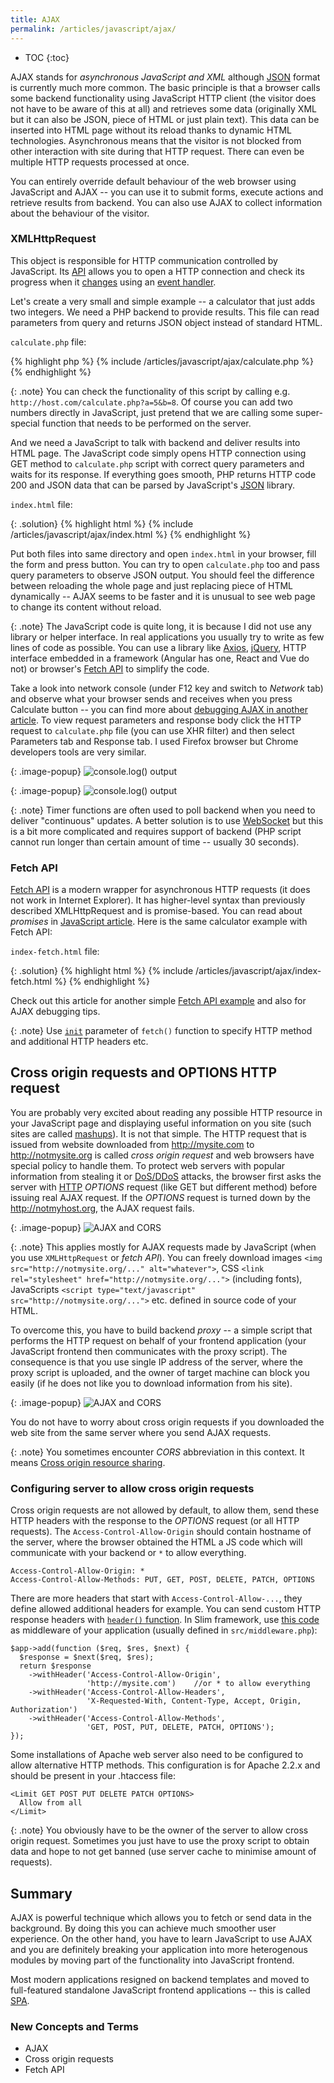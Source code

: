 ```yaml
---
title: AJAX
permalink: /articles/javascript/ajax/
---
```


* TOC
{:toc}

AJAX stands for *asynchronous JavaScript and XML* although [JSON](http://json.org) format is currently much more
common. The basic principle is that a browser calls some backend functionality using JavaScript HTTP client (the visitor
does not have to be aware of this at all) and retrieves some data (originally XML but it can also be JSON, piece of
HTML or just plain text). This data can be inserted into HTML page without its reload thanks to dynamic HTML
technologies. Asynchronous means that the visitor is not blocked from other interaction with site during that HTTP
request. There can even be multiple HTTP requests processed at once.

You can entirely override default behaviour of the web browser using JavaScript and AJAX -- you can use it to submit
forms, execute actions and retrieve results from backend. You can also use AJAX to collect information about the
behaviour of the visitor.

### XMLHttpRequest
This object is responsible for HTTP communication controlled by JavaScript. Its [API](https://developer.mozilla.org/en-US/docs/Web/API/XMLHttpRequest)
allows you to open a HTTP connection and check its progress when it [changes](https://developer.mozilla.org/en-US/docs/Web/API/XMLHttpRequest/readyState)
using an [event handler](https://developer.mozilla.org/en-US/docs/Web/API/XMLHttpRequest/onreadystatechange).

Let's create a very small and simple example -- a calculator that just adds two integers. We need a PHP backend to
provide results. This file can read parameters from query and returns JSON object instead of standard HTML.

`calculate.php` file:

{% highlight php %}
{% include /articles/javascript/ajax/calculate.php %}
{% endhighlight %}

{: .note}
You can check the functionality of this script by calling e.g. `http://host.com/calculate.php?a=5&b=8`. Of course you
can add two numbers directly in JavaScript, just pretend that we are calling some super-special function that needs
to be performed on the server.

And we need a JavaScript to talk with backend and deliver results into HTML page. The JavaScript code simply opens
HTTP connection using GET method to `calculate.php` script with correct query parameters and waits for its response.
If everything goes smooth, PHP returns HTTP code 200 and JSON data that can be parsed by JavaScript's
[JSON](https://developer.mozilla.org/en-US/docs/Web/JavaScript/Reference/Global_Objects/JSON) library.

`index.html` file:

{: .solution}
{% highlight html %}
{% include /articles/javascript/ajax/index.html %}
{% endhighlight %}

Put both files into same directory and open `index.html` in your browser, fill the form and press button. You can try
to open `calculate.php` too and pass query parameters to observe JSON output. You should feel the difference between
reloading the whole page and just replacing piece of HTML dynamically -- AJAX seems to be faster and it is unusual
to see web page to change its content without reload.

{: .note}
The JavaScript code is quite long, it is because I did not use any library or helper interface. In real applications
you usually try to write as few lines of code as possible. You can use a library like [Axios](https://github.com/axios/axios),
[jQuery](/articles/javascript/jquery/), HTTP interface embedded in a framework (Angular has one, React and Vue do not)
or browser's [Fetch API](/articles/javascript/ajax/#fetch-api) to simplify the code.

Take a look into network console (under F12 key and switch to *Network* tab) and observe what your browser sends
and receives when you press Calculate button -- you can find more about [debugging AJAX in another article](/articles/debugging/ajax-rest-api-and-spa/).
To view request parameters and response body click the HTTP request to `calculate.php` file (you can use XHR filter)
and then select Parameters tab and Response tab. I used Firefox browser but Chrome developers tools are very similar.

{: .image-popup}
![console.log() output](/articles/javascript/ajax-network-1.png)

{: .image-popup}
![console.log() output](/articles/javascript/ajax-network-2.png)

{: .note}
Timer functions are often used to poll backend when you need to deliver "continuous" updates. A better solution is to
use [WebSocket](https://developer.mozilla.org/en-US/docs/Web/API/WebSocket) but this is a bit more complicated and
requires support of backend (PHP script cannot run longer than certain amount of time -- usually 30 seconds).

### Fetch API
[Fetch API](https://developer.mozilla.org/en-US/docs/Web/API/Fetch_API) is a modern wrapper for asynchronous HTTP
requests (it does not work in Internet Explorer). It has higher-level syntax than previously described XMLHttpRequest
and is promise-based. You can read about *promises* in [JavaScript article](/articles/javascript/#promises). Here
is the same calculator example with Fetch API:

`index-fetch.html` file:

{: .solution}
{% highlight html %}
{% include /articles/javascript/ajax/index-fetch.html %}
{% endhighlight %}

Check out this article for another simple [Fetch API example](/articles/debugging/ajax-rest-api-and-spa/) and also
for AJAX debugging tips.

{: .note}
Use [`init`](https://developer.mozilla.org/en-US/docs/Web/API/WindowOrWorkerGlobalScope/fetch) parameter of `fetch()`
function to specify HTTP method and additional HTTP headers etc.

## Cross origin requests and OPTIONS HTTP request
You are probably very excited about reading any possible HTTP resource in your JavaScript page and displaying useful
information on you site (such sites are called [mashups](https://en.wikipedia.org/wiki/Mashup_(web_application_hybrid))).
It is not that simple. The HTTP request that is issued from website downloaded from http://mysite.com to
http://notmysite.org is called *cross origin request* and web browsers have special policy to handle them.
To protect web servers with popular information from stealing it or [DoS/DDoS](https://en.wikipedia.org/wiki/Denial-of-service_attack)
attacks, the browser first asks the server with [HTTP](/articles/http/) *OPTIONS* request (like GET but different
method) before issuing real AJAX request. If the *OPTIONS* request is turned down by the http://notmyhost.org,
the AJAX request fails.

{: .image-popup}
![AJAX and CORS](/articles/javascript/ajax-cors.png)

{: .note}
This applies mostly for AJAX requests made by JavaScript (when you use `XMLHttpRequest` or *fetch API*). You can freely
download images `<img src="http://notmysite.org/..." alt="whatever">`, CSS `<link rel="stylesheet" href="http://notmysite.org/...">`
(including fonts), JavaScripts `<script type="text/javascript" src="http://notmysite.org/...">` etc. defined in source
code of your HTML.

To overcome this, you have to build backend *proxy* -- a simple script that performs the HTTP request on behalf of your
frontend application (your JavaScript frontend then communicates with the proxy script). The consequence is that you use
single IP address of the server, where the proxy script is uploaded, and the owner of target machine can block you
easily (if he does not like you to download information from his site). 

{: .image-popup}
![AJAX and CORS](/articles/javascript/ajax-proxy.png)

You do not have to worry about cross origin requests if you downloaded the web site from the same server where
you send AJAX requests.

{: .note}
You sometimes encounter *CORS* abbreviation in this context. It means [Cross origin resource sharing](https://en.wikipedia.org/wiki/Cross-origin_resource_sharing).

### Configuring server to allow cross origin requests
Cross origin requests are not allowed by default, to allow them, send these HTTP headers with the response to the
*OPTIONS* request (or all HTTP requests). The `Access-Control-Allow-Origin` should contain hostname of the server,
where the browser obtained the HTML a JS code which will communicate with your backend or `*` to allow everything.

~~~
Access-Control-Allow-Origin: *
Access-Control-Allow-Methods: PUT, GET, POST, DELETE, PATCH, OPTIONS
~~~

There are more headers that start with `Access-Control-Allow-...`, they define allowed additional headers for example.
You can send custom HTTP response headers with [`header()` function](http://php.net/manual/en/function.header.php).
In Slim framework, use [this code](https://www.slimframework.com/docs/v3/cookbook/enable-cors.html) as middleware
of your application (usually defined in `src/middleware.php`):

~~~ php?start_inline=1
$app->add(function ($req, $res, $next) {
  $response = $next($req, $res);
  return $response
    ->withHeader('Access-Control-Allow-Origin',
                 'http://mysite.com')    //or * to allow everything
    ->withHeader('Access-Control-Allow-Headers',
                 'X-Requested-With, Content-Type, Accept, Origin, Authorization')
    ->withHeader('Access-Control-Allow-Methods',
                 'GET, POST, PUT, DELETE, PATCH, OPTIONS');
});
~~~

Some installations of Apache web server also need to be configured to allow alternative HTTP methods. This configuration
is for Apache 2.2.x and should be present in your .htaccess file:

~~~
<Limit GET POST PUT DELETE PATCH OPTIONS>
  Allow from all
</Limit>
~~~

{: .note}
You obviously have to be the owner of the server to allow cross origin request. Sometimes you just have to use the
proxy script to obtain data and hope to not get banned (use server cache to minimise amount of requests).

## Summary
AJAX is powerful technique which allows you to fetch or send data in the background. By doing this you can achieve much
smoother user experience. On the other hand, you have to learn JavaScript to use AJAX and you are definitely breaking
your application into more heterogenous modules by moving part of the functionality into JavaScript frontend.

Most modern applications resigned on backend templates and moved to full-featured standalone JavaScript frontend
applications -- this is called [SPA](/articles/web-applications/#single-page-applications-ria-spa). 

### New Concepts and Terms
- AJAX
- Cross origin requests
- Fetch API

